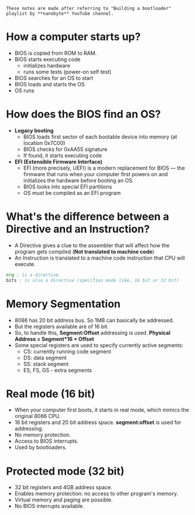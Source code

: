 ```
These notes are made after referring to "Building a bootloader" playlist by **nanobyte** YouTube channel.
```

# How a computer starts up?
- BIOS is copied from ROM to RAM.
- BIOS starts executing code
  - initializes hardware
  - runs some tests (power-on self test)
- BIOS searches for an OS to start
- BIOS loads and starts the OS
- OS runs

# How does the BIOS find an OS?
- **Legacy booting**
  - BIOS loads first sector of each bootable device into memory (at location 0x7C00)
  - BIOS checks for 0xAA55 signature
  - If found, it starts executing code
- **EFI (Extensible Firmware Interface)**
  - EFI (more precisely, UEFI) is a modern replacement for BIOS — the firmware that runs when your computer first powers on and initializes the hardware before booting an OS.
  - BIOS looks into special EFI partitions
  - OS must be compiled as an EFI program

# What's the difference between a Directive and an Instruction?
- A Directive gives a clue to the assembler that will affect how the program gets compiled (**Not translated to machine code**)
- An Instruction is translated to a machine code instruction that CPU will execute.

```asm
org ; is a directive
bits ; is also a directive (specifies mode like, 16 bit or 32 bit)
```

# Memory Segmentation
- 8086 has 20 bit address bus. So 1MB can basically be addressed. 
- But the registers available are of 16 bit.
- So, to handle this, **Segment:Offset** addressing is used. **Physical Address = Segment\*16 + Offset**
- Some special registers are used to specify currently active segments:
  - CS: currently running code segment
  - DS: data segment
  - SS: stack segment
  - ES, FS, GS - extra segments

# Real mode (16 bit)
- When your computer first boots, it starts in real mode, which mimics the original 8086 CPU.
- 16 bit registers and 20 bit address space. **segment:offset** is used for addressing.
- No memory protection.
- Access to BIOS interrupts.
- Used by bootloaders.

# Protected mode (32 bit)
- 32 bit registers and 4GB address space.
- Enables memory protection: no access to other program's memory.
- Virtual memory and paging are possible.
- No BIOS interrupts available.